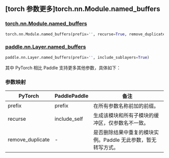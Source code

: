 ## [torch 参数更多]torch.nn.Module.named_buffers

### [torch.nn.Module.named_buffers](https://pytorch.org/docs/stable/generated/torch.nn.Module.html#torch.nn.Module.named_buffers)

```python
torch.nn.Module.named_buffers(prefix='', recurse=True, remove_duplicate=True)
```

### [paddle.nn.Layer.named_buffers](https://www.paddlepaddle.org.cn/documentation/docs/zh/api/paddle/nn/Layer_cn.html#named-buffers-prefix-include-sublayers-true)

```python
paddle.nn.Layer.named_buffers(prefix='', include_sublayers=True)
```

其中 PyTorch 相比 Paddle 支持更多其他参数，具体如下：

### 参数映射

| PyTorch        | PaddlePaddle | 备注                                                          |
| -------------- | ------------ | ------------------------------------------------------------- |
| prefix   | prefix  | 在所有参数名称前加的前缀。                                            |
| recurse          | include_self           | 生成该模块和所有子模块的缓冲区，仅参数名不一致。                               |
| remove_duplicate   | -  | 是否删除结果中重复的模块实例。Paddle 无此参数，暂无转写方式。                                            |
